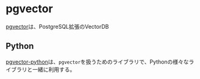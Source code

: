 # pgvector

[pgvector](https://github.com/pgvector/pgvector)は、PostgreSQL拡張のVectorDB

## Python

[pgvector-python](https://github.com/pgvector/pgvector-python)は、`pgvector`を扱うためのライブラリで、Pythonの様々なライブラリと一緒に利用する。
